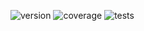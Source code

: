 ![version](https://img.shields.io/badge/version-0.3.0-blue)
![coverage](https://img.shields.io/codecov/c/github/dagousket/abloc)
![tests](https://img.shields.io/github/actions/workflow/status/dagousket/abloc/deploy.yml?label=tests)
